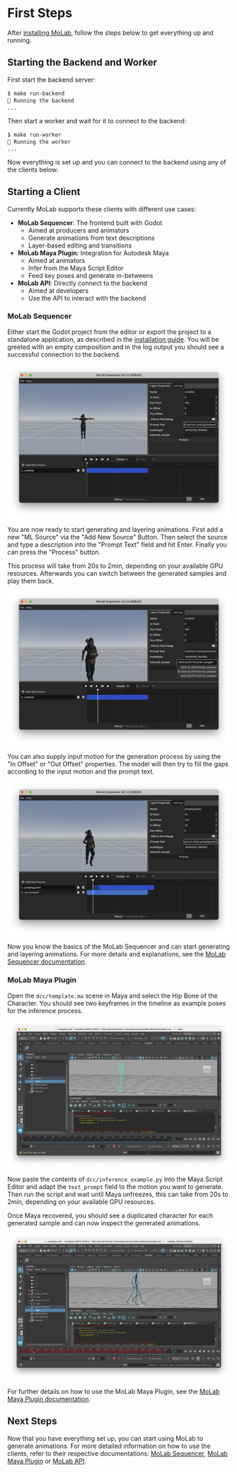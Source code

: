 # First Steps

After [installing MoLab](installation.md), follow the steps below to get everything up and running.

## Starting the Backend and Worker

First start the backend server:

```console
$ make run-backend
🚀 Running the backend
...
```

Then start a worker and wait for it to connect to the backend:

```console
$ make run-worker
🚀 Running the worker
...
```

Now everything is set up and you can connect to the backend using any of the clients below.

## Starting a Client

Currently MoLab supports these clients with different use cases:

- **MoLab Sequencer**: The frontend built with Godot
    - Aimed at producers and animators
    - Generate animations from text descriptions
    - Layer-based editing and transitions
- **MoLab Maya Plugin**: Integration for Autodesk Maya
    - Aimed at animators
    - Infer from the Maya Script Editor
    - Feed key poses and generate in-betweens
- **MoLab API**: Directly connect to the backend
    - Aimed at developers
    - Use the API to interact with the backend

### MoLab Sequencer

Either start the Godot project from the editor or export the project to a standalone application, as described in the [installation guide](installation.md).
You will be greeted with an empty composition and in the log output you should see a successful connection to the backend.

![Empty Composition in MoLab](../assets/MoLab_empty.png)

You are now ready to start generating and layering animations.
First add a new "ML Source" via the "Add New Source" Button. Then select the source and type a description into the "Prompt Text" field and hit Enter.
Finally you can press the "Process" button.

This process will take from 20s to 2min, depending on your available GPU resources. Afterwards you can switch between the generated samples and play them back.

![First Inference in MoLab](../assets/MoLab_first_inference.png)

You can also supply input motion for the generation process by using the "In Offset" or "Out Offset" properties. The model will then try to fill the gaps according to the input motion and the prompt text.

![Second Inference in MoLab](../assets/MoLab_second_inference.png)

Now you know the basics of the MoLab Sequencer and can start generating and layering animations.
For more details and explanations, see the [MoLab Sequencer documentation](../usage/sequencer.md).

### MoLab Maya Plugin

Open the `dcc/template.ma` scene in Maya and select the Hip Bone of the Character.
You should see two keyframes in the timeline as example poses for the inference process.

![MoLab Maya Template](../assets/Maya_template.png)

Now paste the contents of `dcc/inference_example.py` into the Maya Script Editor and adapt the `text_prompt` field to the motion you want to generate.
Then run the script and wait until Maya unfreezes, this can take from 20s to 2min, depending on your available GPU resources.

Once Maya recovered, you should see a duplicated character for each generated sample and can now inspect the generated animations.

![MoLab Maya Inference](../assets/Maya_inference.png)

For further details on how to use the MoLab Maya Plugin, see the [MoLab Maya Plugin documentation](../usage/maya-plugin.md).

## Next Steps

Now that you have everything set up, you can start using MoLab to generate animations.
For more detailed information on how to use the clients, refer to their respective documentations: [MoLab Sequencer](../usage/sequencer.md), [MoLab Maya Plugin](../usage/maya-plugin.md) or [MoLab API](../api-reference.md).
